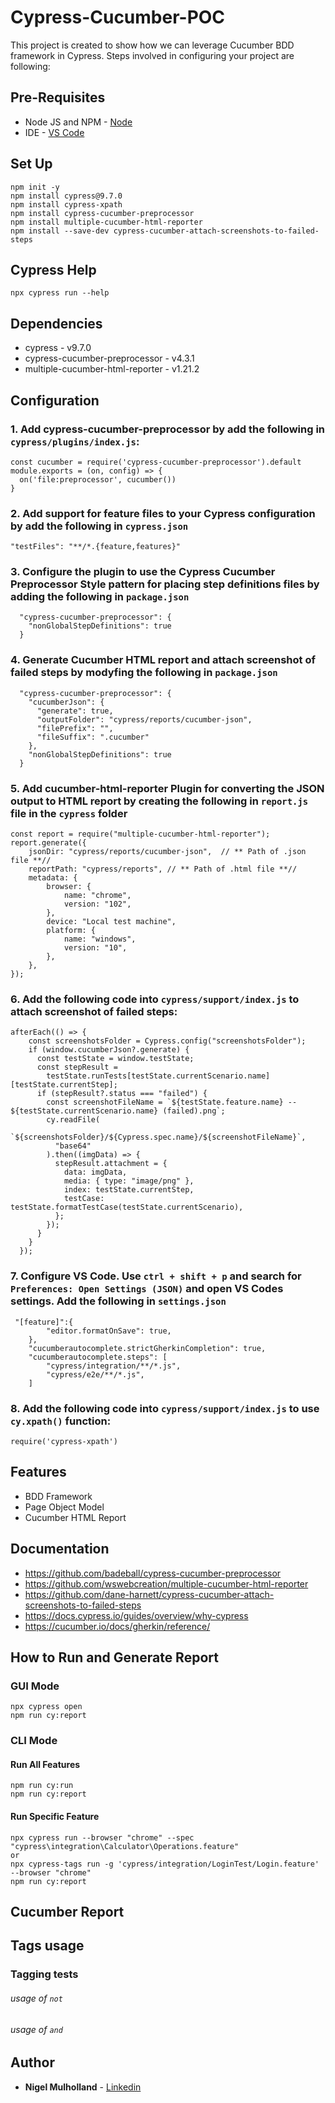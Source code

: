 # Cypress-Cucumber-POC
This project is created to show how we can leverage Cucumber BDD framework in Cypress. Steps involved in configuring your project are following:

## Pre-Requisites
* Node JS and NPM - [Node](https://nodejs.org/en/download/) 
* IDE - [VS Code](https://code.visualstudio.com/download) 


## Set Up
```
npm init -y
npm install cypress@9.7.0
npm install cypress-xpath
npm install cypress-cucumber-preprocessor 
npm install multiple-cucumber-html-reporter 
npm install --save-dev cypress-cucumber-attach-screenshots-to-failed-steps 
```  

## Cypress Help
```
npx cypress run --help
```  

## Dependencies
* cypress - v9.7.0
* cypress-cucumber-preprocessor - v4.3.1
* multiple-cucumber-html-reporter - v1.21.2

## Configuration

### 1. Add cypress-cucumber-preprocessor by add the following in `cypress/plugins/index.js`:

```
const cucumber = require('cypress-cucumber-preprocessor').default
module.exports = (on, config) => {
  on('file:preprocessor', cucumber())
}
```
### 2. Add support for feature files to your Cypress configuration by add the following in `cypress.json`

```
"testFiles": "**/*.{feature,features}"
```

### 3. Configure the plugin to use the Cypress Cucumber Preprocessor Style pattern for placing step definitions files by adding the following in `package.json`

```
  "cypress-cucumber-preprocessor": {
    "nonGlobalStepDefinitions": true
  }
```
### 4. Generate Cucumber HTML report and attach screenshot of failed steps by modyfing the following in `package.json`

```
  "cypress-cucumber-preprocessor": {
    "cucumberJson": {
      "generate": true,
      "outputFolder": "cypress/reports/cucumber-json",
      "filePrefix": "",
      "fileSuffix": ".cucumber"
    },
    "nonGlobalStepDefinitions": true
  }
```
### 5. Add cucumber-html-reporter Plugin for converting the JSON output to HTML report by creating the following in `report.js` file in the `cypress` folder

```
const report = require("multiple-cucumber-html-reporter");
report.generate({
    jsonDir: "cypress/reports/cucumber-json",  // ** Path of .json file **//
    reportPath: "cypress/reports", // ** Path of .html file **//
    metadata: {
        browser: {
            name: "chrome",
            version: "102",
        },
        device: "Local test machine",
        platform: {
            name: "windows",
            version: "10",
        },
    },
});
```
### 6. Add the following code into `cypress/support/index.js` to attach screenshot of failed steps:
```
afterEach(() => {
    const screenshotsFolder = Cypress.config("screenshotsFolder");
    if (window.cucumberJson?.generate) {
      const testState = window.testState;
      const stepResult =
        testState.runTests[testState.currentScenario.name][testState.currentStep];
      if (stepResult?.status === "failed") {
        const screenshotFileName = `${testState.feature.name} -- ${testState.currentScenario.name} (failed).png`;
        cy.readFile(
          `${screenshotsFolder}/${Cypress.spec.name}/${screenshotFileName}`,
          "base64"
        ).then((imgData) => {
          stepResult.attachment = {
            data: imgData,
            media: { type: "image/png" },
            index: testState.currentStep,
            testCase: testState.formatTestCase(testState.currentScenario),
          };
        });
      }
    }
  });
```

### 7. Configure VS Code. Use `ctrl + shift + p` and search for  `Preferences: Open Settings (JSON)` and open VS Codes settings. Add the following in `settings.json`

```
 "[feature]":{
        "editor.formatOnSave": true,
    },
    "cucumberautocomplete.strictGherkinCompletion": true,
    "cucumberautocomplete.steps": [
        "cypress/integration/**/*.js",
        "cypress/e2e/**/*.js",
    ]
```

### 8. Add the following code into `cypress/support/index.js` to use `cy.xpath()` function:

```
require('cypress-xpath')
```

## Features
- BDD Framework
- Page Object Model
- Cucumber HTML Report

## Documentation
- https://github.com/badeball/cypress-cucumber-preprocessor
- https://github.com/wswebcreation/multiple-cucumber-html-reporter
- https://github.com/dane-harnett/cypress-cucumber-attach-screenshots-to-failed-steps
- https://docs.cypress.io/guides/overview/why-cypress
- https://cucumber.io/docs/gherkin/reference/


## How to Run and Generate Report

### GUI Mode
```
npx cypress open
npm run cy:report
```  

### CLI Mode

#### Run All Features
```
npm run cy:run
npm run cy:report
```
#### Run Specific Feature
```
npx cypress run --browser "chrome" --spec "cypress\integration\Calculator\Operations.feature"
or
npx cypress-tags run -g 'cypress/integration/LoginTest/Login.feature' --browser "chrome"
npm run cy:report
```  

## Cucumber Report


## Tags usage

### Tagging tests

###### usage of `not`

###### usage of `and` 


## Author
* **Nigel Mulholland** - [Linkedin](https://www.linkedin.com/in/nigel-mulholland/) 
